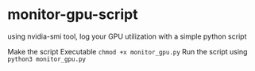 # monitor-gpu-script
using nvidia-smi tool, log your GPU utilization with a simple python script

Make the script Executable `chmod +x monitor_gpu.py`
Run the script using  `python3 monitor_gpu.py`

